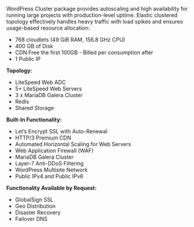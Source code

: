 WordPress Cluster package provides autoscaling and high availability for running large projects with production-level uptime. Elastic clustered topology effectively handles heavy traffic with load spikes and ensures usage-based resource allocation:

* 768 cloudlets (49 GiB RAM, 156.8 GHz CPU)
* 400 GB of Disk
* CDN Free the first 100GB - Billed per consumption after
* 1 Public IP

**Topology:** 

* LiteSpeed Web ADC
* 5+ LiteSpeed Web Servers 
* 3 x MariaDB Galera Cluster 
* Redis 
* Shared Storage

**Built-In Functionality:**

* Let’s Encrypt SSL with Auto-Renewal
* HTTP/3 Premium CDN
* Automated Horizontal Scaling for Web Servers
* Web Application Firewall (WAF)
* MariaDB Galera Cluster
* Layer-7 Anti-DDoS Filtering
* WordPress Multisite Network
* Public IPv4 and Public IPv6

**Functionality Available by Request:**
* GlobalSign SSL
* Geo Distribution
* Disaster Recovery
* Failover DNS 

